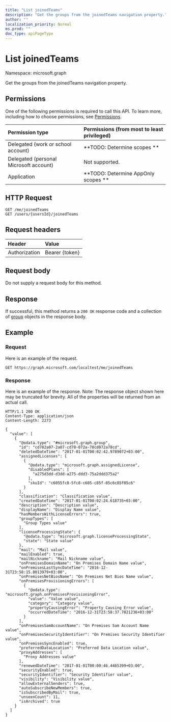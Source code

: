 ```yaml
---
title: "List joinedTeams"
description: "Get the groups from the joinedTeams navigation property."
author: ""
localization_priority: Normal
ms.prod: ""
doc_type: apiPageType
---
```


# List joinedTeams

Namespace: microsoft.graph

Get the groups from the joinedTeams navigation property.

## Permissions
One of the following permissions is required to call this API. To learn more, including how to choose permissions, see [Permissions](/concepts/permissions-reference.md).

|Permission type|Permissions (from most to least privileged)|
|:---|:---|
|Delegated (work or school account)|**TODO: Determine scopes **|
|Delegated (personal Microsoft account)|Not supported.|
|Application|**TODO: Determine AppOnly scopes **|

## HTTP Request
<!-- {
  "blockType": "ignored"
}
-->
``` http
GET /me/joinedTeams
GET /users/{usersId}/joinedTeams
```

## Request headers
|Header|Value|
|:---|:---|
|Authorization|Bearer {token}|

## Request body
Do not supply a request body for this method.

## Response
If successful, this method returns a `200 OK` response code and a collection of [group](../resources/group.md) objects in the response body.

## Example

### Request
Here is an example of the request.
<!-- {
  "blockType": "request",
  "name": "get_group"
}
-->
``` http
GET https://graph.microsoft.com/localtest/me/joinedTeams
```

### Response
Here is an example of the response. Note: The response object shown here may be truncated for brevity. All of the properties will be returned from an actual call.
<!-- {
  "blockType": "response",
  "truncated": true,
  "@odata.type": "collection(microsoft.graph.group)"
}
-->
``` http
HTTP/1.1 200 OK
Content-Type: application/json
Content-Length: 2273

{
  "value": [
    {
      "@odata.type": "#microsoft.graph.group",
      "id": "cd782a07-2a07-cd78-072a-78cd072a78cd",
      "deletedDateTime": "2017-01-01T00:02:42.9789072+03:00",
      "assignedLicenses": [
        {
          "@odata.type": "microsoft.graph.assignedLicense",
          "disabledPlans": [
            "a275d3dd-d3dd-a275-ddd3-75a2ddd375a2"
          ],
          "skuId": "c6055fc8-5fc8-c605-c85f-05c6c85f05c6"
        }
      ],
      "classification": "Classification value",
      "createdDateTime": "2017-01-01T00:02:24.618735+03:00",
      "description": "Description value",
      "displayName": "Display Name value",
      "hasMembersWithLicenseErrors": true,
      "groupTypes": [
        "Group Types value"
      ],
      "licenseProcessingState": {
        "@odata.type": "microsoft.graph.licenseProcessingState",
        "state": "State value"
      },
      "mail": "Mail value",
      "mailEnabled": true,
      "mailNickname": "Mail Nickname value",
      "onPremisesDomainName": "On Premises Domain Name value",
      "onPremisesLastSyncDateTime": "2016-12-31T23:58:15.8013979+03:00",
      "onPremisesNetBiosName": "On Premises Net Bios Name value",
      "onPremisesProvisioningErrors": [
        {
          "@odata.type": "microsoft.graph.onPremisesProvisioningError",
          "value": "Value value",
          "category": "Category value",
          "propertyCausingError": "Property Causing Error value",
          "occurredDateTime": "2016-12-31T23:58:37.7821236+03:00"
        }
      ],
      "onPremisesSamAccountName": "On Premises Sam Account Name value",
      "onPremisesSecurityIdentifier": "On Premises Security Identifier value",
      "onPremisesSyncEnabled": true,
      "preferredDataLocation": "Preferred Data Location value",
      "proxyAddresses": [
        "Proxy Addresses value"
      ],
      "renewedDateTime": "2017-01-01T00:00:46.4465399+03:00",
      "securityEnabled": true,
      "securityIdentifier": "Security Identifier value",
      "visibility": "Visibility value",
      "allowExternalSenders": true,
      "autoSubscribeNewMembers": true,
      "isSubscribedByMail": true,
      "unseenCount": 11,
      "isArchived": true
    }
  ]
}
```


